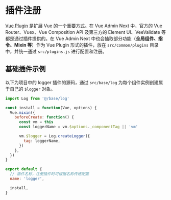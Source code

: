 # 插件注册

[Vue Plugin](https://cn.vuejs.org/v2/guide/plugins.html) 是扩展 Vue 的一个重要方式。在 Vue Admin Next 中，官方的 Vue Router、Vuex、Vue Composition API 及第三方的 Element UI、VeeValidate 等都是通过插件提供的。在 Vue Admin Next 中也会抽取部分功能（**全局组件、指令、Mixin 等**）作为 Vue Plugin 形式的插件，放在 `src/common/plugins` 目录中，并统一通过 `src/plugins.js` 进行配置和注册。

## 基础插件示例

以下为项目中的 logger 插件的源码，通过 `src/base/log` 为每个组件实例创建属于自己的 `$logger` 对象。

```js
import Log from '@/base/log'

const install = function(Vue, options) {
  Vue.mixin({
    beforeCreate: function() {
      const vm = this
      const loggerName = vm.$options._componentTag || 'vm'

      vm.$logger = Log.createLogger({
        tag: loggerName,
      })
    },
  })
}

export default {
  // 插件名称，注册插件时可根据名称传递配置
  name: 'logger',

  install,
}
```
